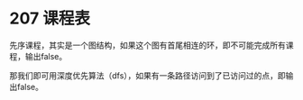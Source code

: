 # **207 课程表**

先序课程，其实是一个图结构，如果这个图有首尾相连的环，即不可能完成所有课程，输出false。

那我们即可用深度优先算法（dfs），如果有一条路径访问到了已访问过的点，即输出false。